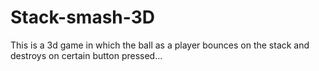 # Stack-smash-3D
This is a 3d game in  which the ball as a player bounces on the stack and destroys on certain button pressed...
